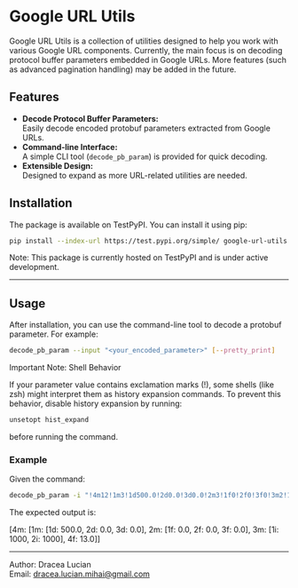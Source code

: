 
# Google URL Utils

Google URL Utils is a collection of utilities designed to help you work with various Google URL components. Currently, the main focus is on decoding protocol buffer parameters embedded in Google URLs. More features (such as advanced pagination handling) may be added in the future.

## Features

- **Decode Protocol Buffer Parameters:**  
  Easily decode encoded protobuf parameters extracted from Google URLs.
- **Command-line Interface:**  
  A simple CLI tool (`decode_pb_param`) is provided for quick decoding.
- **Extensible Design:**  
  Designed to expand as more URL-related utilities are needed.

## Installation

The package is available on TestPyPI. You can install it using pip:

```bash
pip install --index-url https://test.pypi.org/simple/ google-url-utils
```

Note: This package is currently hosted on TestPyPI and is under active development.

---

## Usage

After installation, you can use the command-line tool to decode a protobuf parameter. For example:

```bash
decode_pb_param --input "<your_encoded_parameter>" [--pretty_print]
```


Important Note: Shell Behavior

If your parameter value contains exclamation marks (!), some shells (like zsh) might interpret them as history expansion commands. To prevent this behavior, disable history expansion by running:

```bash
unsetopt hist_expand
```
before running the command.

### Example

Given the command:

```bash
decode_pb_param -i "!4m12!1m3!1d500.0!2d0.0!3d0.0!2m3!1f0!2f0!3f0!3m2!1i1000!2i1000!4f13"
```


The expected output is:

[4m: [1m: [1d: 500.0, 2d: 0.0, 3d: 0.0], 2m: [1f: 0.0, 2f: 0.0, 3f: 0.0], 3m: [1i: 1000, 2i: 1000], 4f: 13.0]]

---

Author: Dracea Lucian <br>
Email: dracea.lucian.mihai@gmail.com

